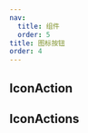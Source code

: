 ```yaml
---
nav:
  title: 组件
  order: 5
title: 图标按钮
order: 4
---
```


## IconAction

<code src="./iconaction.tsx" ></code>

## IconActions

<code src="./iconactions.tsx" ></code>
